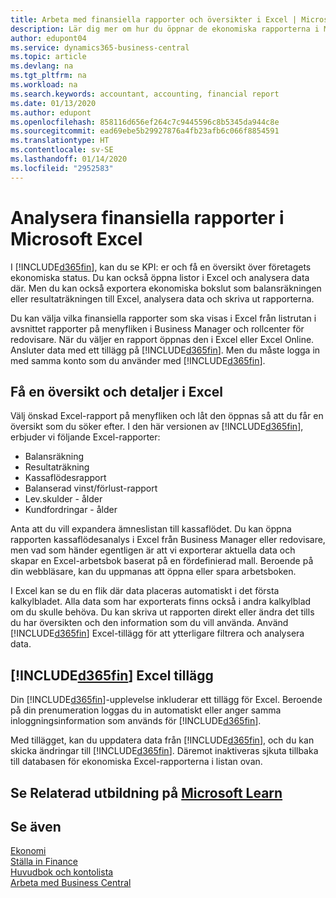 ```yaml
---
title: Arbeta med finansiella rapporter och översikter i Excel | Microsoft Docs
description: Lär dig mer om hur du öppnar de ekonomiska rapporterna i Microsoft Excel från Business Central för bättre analyser.
author: edupont04
ms.service: dynamics365-business-central
ms.topic: article
ms.devlang: na
ms.tgt_pltfrm: na
ms.workload: na
ms.search.keywords: accountant, accounting, financial report
ms.date: 01/13/2020
ms.author: edupont
ms.openlocfilehash: 858116d656ef264c7c9445596c8b5345da944c8e
ms.sourcegitcommit: ead69ebe5b29927876a4fb23afb6c066f8854591
ms.translationtype: HT
ms.contentlocale: sv-SE
ms.lasthandoff: 01/14/2020
ms.locfileid: "2952583"
---
```

# <a name="analyzing-financial-statements-in-microsoft-excel"></a>Analysera finansiella rapporter i Microsoft Excel
I [!INCLUDE[d365fin](includes/d365fin_md.md)], kan du se KPI: er och få en översikt över företagets ekonomiska status. Du kan också öppna listor i Excel och analysera data där. Men du kan också exportera ekonomiska bokslut som balansräkningen eller resultaträkningen till Excel, analysera data och skriva ut rapporterna.  

Du kan välja vilka finansiella rapporter som ska visas i Excel från listrutan i avsnittet rapporter på menyfliken i Business Manager och rollcenter för redovisare. När du väljer en rapport öppnas den i Excel eller Excel Online. Ansluter data med ett tillägg på [!INCLUDE[d365fin](includes/d365fin_md.md)]. Men du måste logga in med samma konto som du använder med [!INCLUDE[d365fin](includes/d365fin_md.md)].  

## <a name="getting-the-overview-and-the-details-in-excel"></a>Få en översikt och detaljer i Excel
Välj önskad Excel-rapport på menyfliken och låt den öppnas så att du får en översikt som du söker efter. I den här versionen av [!INCLUDE[d365fin](includes/d365fin_md.md)], erbjuder vi följande Excel-rapporter:

- Balansräkning  
- Resultaträkning  
- Kassaflödesrapport  
- Balanserad vinst/förlust-rapport  
- Lev.skulder - ålder  
- Kundfordringar - ålder  

Anta att du vill expandera ämneslistan till kassaflödet. Du kan öppna rapporten kassaflödesanalys i Excel från Business Manager eller redovisare, men vad som händer egentligen är att vi exporterar aktuella data och skapar en Excel-arbetsbok baserat på en fördefinierad mall. Beroende på din webbläsare, kan du uppmanas att öppna eller spara arbetsboken.  

I Excel kan se du en flik där data placeras automatiskt i det första kalkylbladet. Alla data som har exporterats finns också i andra kalkylblad om du skulle behöva. Du kan skriva ut rapporten direkt eller ändra det tills du har översikten och den information som du vill använda. Använd [!INCLUDE[d365fin](includes/d365fin_md.md)] Excel-tillägg för att ytterligare filtrera och analysera data.  

## <a name="the-included365finincludesd365fin_mdmd-excel-add-in"></a>[!INCLUDE[d365fin](includes/d365fin_md.md)] Excel tillägg
Din [!INCLUDE[d365fin](includes/d365fin_md.md)]-upplevelse inkluderar ett tillägg för Excel. Beroende på din prenumeration loggas du in automatiskt eller anger samma inloggningsinformation som används för [!INCLUDE[d365fin](includes/d365fin_md.md)].  

Med tillägget, kan du uppdatera data från [!INCLUDE[d365fin](includes/d365fin_md.md)], och du kan skicka ändringar till [!INCLUDE[d365fin](includes/d365fin_md.md)]. Däremot inaktiveras sjkuta tillbaka till databasen för ekonomiska Excel-rapporterna i listan ovan.  

## <a name="see-related-training-at-microsoft-learnlearnmodulesconfigure-powerbi-excel-dynamics-365-business-centralindex"></a>Se Relaterad utbildning på [Microsoft Learn](/learn/modules/configure-powerbi-excel-dynamics-365-business-central/index)

## <a name="see-also"></a>Se även
[Ekonomi](finance.md)  
[Ställa in Finance](finance-setup-finance.md)  
[Huvudbok och kontolista](finance-general-ledger.md)  
[Arbeta med Business Central](ui-work-product.md)  
